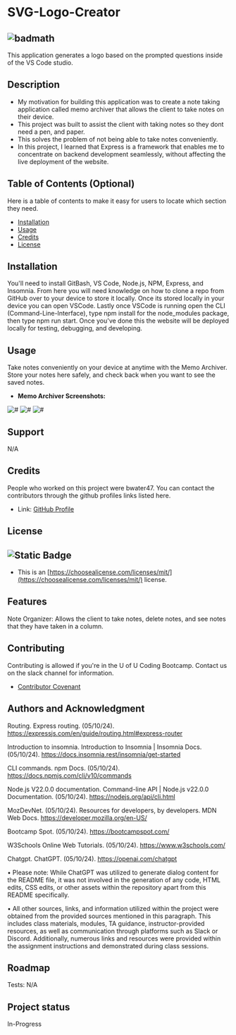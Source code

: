 # SVG-Logo-Creator
![badmath](https://img.shields.io/github/languages/top/lernantino/badmath)
- 
This application generates a logo based on the prompted questions inside of the VS Code studio.

## Description

- My motivation for building this application was to create a note taking application called memo archiver that allows the client to take notes on their device.
- This project was built to assist the client with taking notes so they dont need a pen, and paper.
- This solves the problem of not being able to take notes conveniently.
- In this project, I learned that Express is a framework that enables me to concentrate on backend development seamlessly, without affecting the live deployment of the website.

## Table of Contents (Optional)

Here is a table of contents to make it easy for users to locate which section they need.

- [Installation](#installation)
- [Usage](#usage)
- [Credits](#credits)
- [License](#license)

## Installation

You'll need to install GitBash, VS Code, Node.js, NPM, Express, and Insomnia. From here you will need knowledge on how to clone a repo from GitHub over to your device to store it locally. Once its stored locally in your device you can open VSCode. Lastly once VSCode is running open the CLI (Command-Line-Interface), type npm install for the node_modules package, then type npm run start. Once you've done this the website will be deployed locally for testing, debugging, and developing.

## Usage

Take notes conveniently on your device at anytime with the Memo Archiver. Store your notes here safely, and check back when you want to see the saved notes.

- <strong>Memo Archiver Screenshots:</strong>

![#](./examples/#.png)
![#](./examples/#.png)
![#](./examples/#.png)

## Support

N/A

## Credits

People who worked on this project were bwater47. You can contact the contributors through the github profiles links listed here.
- Link: <a href="https://github.com/bwater47" alt="GitHub Link">GitHub Profile</a>

## License
![Static Badge](https://img.shields.io/badge/MIT-License-Blue)
- 
- This is an [https://choosealicense.com/licenses/mit/](https://choosealicense.com/licenses/mit/) license.

## Features

Note Organizer: Allows the client to take notes, delete notes, and see notes that they have taken in a column.

## Contributing

Contributing is allowed if you're in the U of U Coding Bootcamp. Contact us on the slack channel for information. 
- [Contributor Covenant](https://www.contributor-covenant.org/)

## Authors and Acknowledgment

Routing. Express routing. (05/10/24). https://expressjs.com/en/guide/routing.html#express-router 

Introduction to insomnia. Introduction to Insomnia | Insomnia Docs. (05/10/24). https://docs.insomnia.rest/insomnia/get-started 

CLI commands. npm Docs. (05/10/24). https://docs.npmjs.com/cli/v10/commands

Node.js V22.0.0 documentation. Command-line API | Node.js v22.0.0 Documentation. (05/10/24). https://nodejs.org/api/cli.html

MozDevNet. (05/10/24). Resources for developers, by developers. MDN Web Docs. https://developer.mozilla.org/en-US/ 

Bootcamp Spot. (05/10/24). https://bootcampspot.com/

W3Schools Online Web Tutorials. (05/10/24). https://www.w3schools.com/

Chatgpt. ChatGPT. (05/10/24). https://openai.com/chatgpt

• Please note: While ChatGPT was utilized to generate dialog content for the README file, it was not involved in the generation of any code, HTML edits, CSS edits, or other assets within the repository apart from this README specifically.

• All other sources, links, and information utilized within the project were obtained from the provided sources mentioned in this paragraph. This includes class materials, modules, TA guidance, instructor-provided resources, as well as communication through platforms such as Slack or Discord. Additionally, numerous links and resources were provided within the assignment instructions and demonstrated during class sessions.

## Roadmap

Tests: N/A

## Project status

In-Progress